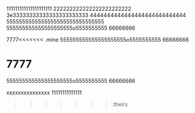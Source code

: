 111111111111111111111
222222222222222222222222   
3e33333333333333333333333
4444444444444444444444444444
5555555555555555555555555555555
555555555555555555555o5555555555
66666666

7777<<<<<<< .mine
555555555555555555555o5555555555
66666666

7777
=======
555555555555555555555o5555555555
66666666

xxxxxxxxxxxxxxx
11111111111111
>>>>>>> .theirs
